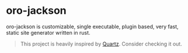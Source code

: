 # oro-jackson

oro-jackson is customizable, single executable, plugin based, very fast, static site generator written in rust.

> This project is heavily inspired by [Quartz](https://quartz.jzhao.xyz/). Consider checking it out.
